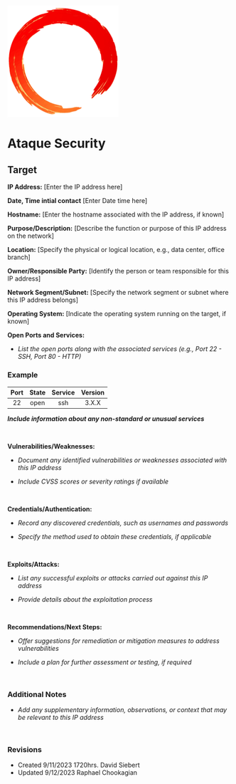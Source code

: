 <img src="./assets/ring.png" width="250">

# Ataque Security

## Target

**IP Address:** [Enter the IP address here]

**Date, Time intial contact** [Enter Date time here]

**Hostname:** [Enter the hostname associated with the IP address, if known]

**Purpose/Description:** [Describe the function or purpose of this IP address on the network]

**Location:** [Specify the physical or logical location, e.g., data center, office branch]

**Owner/Responsible Party:** [Identify the person or team responsible for this IP address]

**Network Segment/Subnet:** [Specify the network segment or subnet where this IP address belongs]

**Operating System:** [Indicate the operating system running on the target, if known]

**Open Ports and Services:**

- *List the open ports along with the associated services (e.g., Port 22 - SSH, Port 80 - HTTP)*

### Example

| Port | State | Service | Version |
|:-----------------------:|:-----------------------:|:-----------------------:|:-----------------------:|
| 22 | open | ssh | 3.X.X |

***Include information about any non-standard or unusual services***

<br>

**Vulnerabilities/Weaknesses:**

- *Document any identified vulnerabilities or weaknesses associated with this IP address*

- *Include CVSS scores or severity ratings if available*

<br>

**Credentials/Authentication:**

- *Record any discovered credentials, such as usernames and passwords*

- *Specify the method used to obtain these credentials, if applicable*

<br>

**Exploits/Attacks:**

- *List any successful exploits or attacks carried out against this IP address*

- *Provide details about the exploitation process*

<br>

**Recommendations/Next Steps:**

- *Offer suggestions for remediation or mitigation measures to address vulnerabilities*

- *Include a plan for further assessment or testing, if required*

<br>

### Additional Notes

- *Add any supplementary information, observations, or context that may be relevant to this IP address*

<br>

### Revisions

- Created 9/11/2023 1720hrs. David Siebert
- Updated 9/12/2023 Raphael Chookagian
